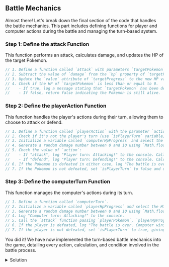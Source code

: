 ## Battle Mechanics

Almost there! Let's break down the final section of the code that handles the battle mechanics. This part includes defining functions for player and computer actions during the battle and managing the turn-based system.

### Step 1: Define the attack Function

This function performs an attack, calculates damage, and updates the HP of the target Pokemon.

```javascript
// 1. Define a function called `attack` with parameters `targetPokemon`, `targetProgress`, and `damage`.
// 2. Subtract the value of `damage` from the `hp` property of `targetPokemon.stats`.
// 3. Update the `value` attribute of `targetProgress` to the new HP value of `targetPokemon`.
// 4. Check if the HP of `targetPokemon` is less than or equal to 0.
//    - If true, log a message stating that `targetPokemon` has been defeated and return true indicating the Pokemon is defeated.
//    - If false, return false indicating the Pokemon is still alive.
```

### Step 2: Define the playerAction Function

This function handles the player's actions during their turn, allowing them to choose to attack or defend.

```javascript
// 1. Define a function called `playerAction` with the parameter `action`.
// 2. Check if it's not the player's turn (use `isPlayerTurn` variable). If true, exit the function without doing anything.
// 3. Initialize a variable called `computerHpProgress` and select the HTML element for the computer's HP progress bar using the selector "#computer-hp".
// 4. Generate a random damage number between 0 and 10 using `Math.floor(Math.random() * 11)`.
// 5. Check the value of `action`:
//    - If "attack", log "Player turn: Attacking!" to the console. Call the `attack` function passing `computerPokemon`, `computerHpProgress`, and the damage value. Check if the attack resulted in defeating the computer.
//    - If "defend", log "Player turn: Defending!" to the console. Calculate reduced damage (damage * 0.25) and call the `attack` function passing `computerPokemon`, `computerHpProgress`, and the reduced damage. Check if the attack resulted in defeating the computer.
// 6. If the Pokemon is defeated in either case, log "The battle is over. Player wins!" and exit the function.
// 7. If the Pokemon is not defeated, set `isPlayerTurn` to false and use `setTimeout` to call `computerTurn` after 1 second, giving the computer a turn to respond.
```

### Step 3: Define the computerTurn Function

This function manages the computer's actions during its turn.

```javascript
// 1. Define a function called `computerTurn`.
// 2. Initialize a variable called `playerHpProgress` and select the HTML element for the player's HP progress bar using the selector "#player-hp".
// 3. Generate a random damage number between 0 and 10 using `Math.floor(Math.random() * 11)`.
// 4. Log "Computer turn: Attacking!" to the console.
// 5. Call the `attack` function passing `playerPokemon`, `playerHpProgress`, and the damage value. Check if the attack resulted in defeating the player.
// 6. If the player is defeated, log "The battle is over. Computer wins!" and exit the function.
// 7. If the player is not defeated, set `isPlayerTurn` to true, giving control back to the player for the next turn.
```

You did it! We have now implemented the turn-based battle mechanics into the game, detailing every action, calculation, and condition involved in the battle process.

<details>
<summary>
Solution
</summary>

```javascript
function attack(targetPokemon, targetProgress, damage) {
  // Calculate new HP after attack
  targetPokemon.stats.hp -= damage;

  // Update the HTML progress bar
  targetProgress.value = targetPokemon.stats.hp;

  if (targetPokemon.stats.hp <= 0) {
    console.log(targetPokemon.name + " has been defeated!");
    return true; // Return true if the Pokemon is defeated
  }
  return false; // Return false if the Pokemon is still alive
}

function playerAction(action) {
  if (!isPlayerTurn) return; // If it's not the player's turn, do nothing

  const computerHpProgress = document.querySelector("#computer-hp");
  const damage = Math.floor(Math.random() * 11); // Random damage between 0 and 10

  if (action === "attack") {
    console.log("Player turn: Attacking!");
    const isDefeated = attack(computerPokemon, computerHpProgress, damage);
    if (isDefeated) {
      console.log("The battle is over. Player wins!");
      return;
    }
  } else if (action === "defend") {
    console.log("Player turn: Defending!");
    const reducedDamage = damage * 0.25;
    const isDefeated = attack(
      computerPokemon,
      computerHpProgress,
      reducedDamage
    );
    if (isDefeated) {
      console.log("The battle is over. Player wins!");
      return;
    }
  }

  isPlayerTurn = false; // Switch turn to computer
  setTimeout(computerTurn, 1000); // Computer takes a turn after 1 second
}

function computerTurn() {
  const playerHpProgress = document.querySelector("#player-hp");
  const damage = Math.floor(Math.random() * 11); // Random damage between 0 and 10

  console.log("Computer turn: Attacking!");
  const isDefeated = attack(playerPokemon, playerHpProgress, damage);
  if (isDefeated) {
    console.log("The battle is over. Computer wins!");
    return;
  }

  isPlayerTurn = true; // Switch turn back to player
}
```

</details>
